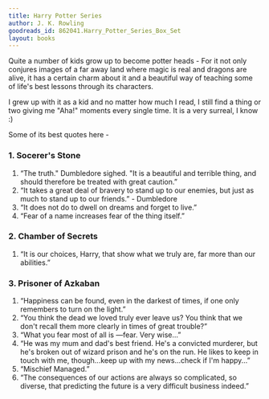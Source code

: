 ```yaml
---
title: Harry Potter Series
author: J. K. Rowling
goodreads_id: 862041.Harry_Potter_Series_Box_Set
layout: books
---
```


Quite a number of kids grow up to become potter heads - For it not only conjures images of a far away land where magic is real and dragons are alive, it has a certain charm about it and a beautiful way of teaching some of life's best lessons through its characters.

I grew up with it as a kid and no matter how much I read, I still find a thing or two giving me "Aha!" moments every single time. It is a very surreal, I know :)

Some of its best quotes here -

### 1. Socerer's Stone

1. “The truth." Dumbledore sighed. "It is a beautiful and terrible thing, and should therefore be treated with great caution.”
2. “It takes a great deal of bravery to stand up to our enemies, but just as much to stand up to our friends.” - Dumbledore
3. “It does not do to dwell on dreams and forget to live.”
4. “Fear of a name increases fear of the thing itself.”

### 2. Chamber of Secrets

1. “It is our choices, Harry, that show what we truly are, far more than our abilities.”

### 3. Prisoner of Azkaban

1. “Happiness can be found, even in the darkest of times, if one only remembers to turn on the light.”
2. “You think the dead we loved truly ever leave us? You think that we don't recall them more clearly in times of great trouble?”
3. “What you fear most of all is —fear. Very wise...” 
4. “He was my mum and dad's best friend. He's a convicted murderer, but he's broken out of wizard prison and he's on the run. He likes to keep in touch with me, though...keep up with my news...check if I'm happy...”
5. “Mischief Managed.”
6. “The consequences of our actions are always so complicated, so diverse, that predicting the future is a very difficult business indeed.”
